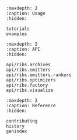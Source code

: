 ```{include} readme.md
```

```{toctree}
:maxdepth: 2
:caption: Usage
:hidden:

tutorials
examples
```

```{toctree}
:maxdepth: 2
:caption: API
:hidden:

api/ribs.archives
api/ribs.emitters
api/ribs.emitters.rankers
api/ribs.optimizers
api/ribs.factory
api/ribs.visualize
```

```{toctree}
:maxdepth: 2
:caption: Reference
:hidden:

contributing
history
genindex
```
